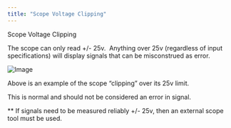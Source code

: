 ```yaml
---
title: "Scope Voltage Clipping"
---
```


Scope Voltage Clipping


The scope can only read +/- 25v.&nbsp; Anything over 25v (regardless of input specifications) will display signals that can be misconstrued as error. &nbsp;

![Image](</lib/NewItem345.png>)

Above is an example of the scope “clipping” over its 25v limit.&nbsp;

This is normal and should not be considered an error in signal. &nbsp;


\*\* If signals need to be measured reliably +/- 25v, then an external scope tool must be used. &nbsp;


